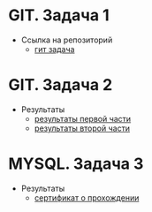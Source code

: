 # GIT. Задача 1
* Ссылка на репозиторий
    * [гит задача](https://github.com/AntonMarkin/hello)
# GIT. Задача 2
* Результаты
    * [результаты первой части](https://github.com/AntonMarkin/q-digital_internship/blob/main/task2/part1.jpg)
    * [результаты второй части](https://github.com/AntonMarkin/q-digital_internship/blob/main/task2/part2.jpg)
# MYSQL. Задача 3
* Результаты
    * [сертификат о прохождении](https://www.sololearn.com/certificates/CC-EQIT9Q87)